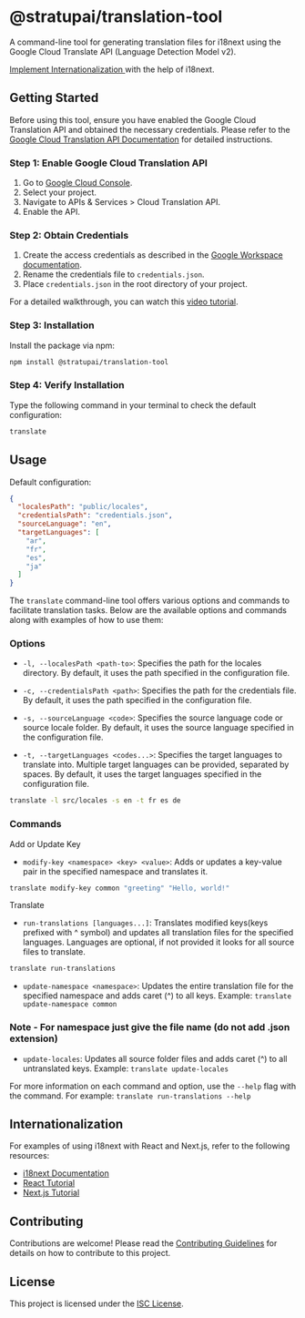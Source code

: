 # @stratupai/translation-tool

A command-line tool for generating translation files for i18next using the Google Cloud Translate API (Language Detection Model v2).

[Implement Internationalization ](#internationalization) with the help of i18next.

## Getting Started

Before using this tool, ensure you have enabled the Google Cloud Translation API and obtained the necessary credentials. Please refer to the [Google Cloud Translation API Documentation](https://cloud.google.com/translate/docs/setup) for detailed instructions.

### Step 1: Enable Google Cloud Translation API

1. Go to [Google Cloud Console](https://console.cloud.google.com/).
2. Select your project.
3. Navigate to APIs & Services > Cloud Translation API.
4. Enable the API.

### Step 2: Obtain Credentials

1. Create the access credentials as described in the [Google Workspace documentation](https://developers.google.com/workspace/guides/create-credentials).
2. Rename the credentials file to `credentials.json`.
3. Place `credentials.json` in the root directory of your project.

For a detailed walkthrough, you can watch this [video tutorial](https://www.youtube.com/watch?v=Sjl9ilOpHG8&t=29s).

### Step 3: Installation

Install the package via npm:

```bash
npm install @stratupai/translation-tool
```

### Step 4: Verify Installation
Type the following command in your terminal to check the default configuration:
```bash
translate
```

## Usage

Default configuration:
```json
{
  "localesPath": "public/locales",
  "credentialsPath": "credentials.json",
  "sourceLanguage": "en",
  "targetLanguages": [
    "ar",
    "fr",
    "es",
    "ja"
  ]
}
```

The `translate` command-line tool offers various options and commands to facilitate translation tasks. Below are the available options and commands along with examples of how to use them:

### Options

- `-l, --localesPath <path-to>`: Specifies the path for the locales directory. By default, it uses the path specified in the configuration file.

- `-c, --credentialsPath <path>`: Specifies the path for the credentials file. By default, it uses the path specified in the configuration file.

- `-s, --sourceLanguage <code>`: Specifies the source language code or source locale folder. By default, it uses the source language specified in the configuration file.

- `-t, --targetLanguages <codes...>`: Specifies the target languages to translate into. Multiple target languages can be provided, separated by spaces. By default, it uses the target languages specified in the configuration file.

```bash
translate -l src/locales -s en -t fr es de
```

### Commands

Add or Update Key
- `modify-key <namespace> <key> <value>`: Adds or updates a key-value pair in the specified namespace and translates it.
```bash
translate modify-key common "greeting" "Hello, world!"
```

Translate
- `run-translations [languages...]`: Translates modified keys(keys prefixed with ^ symbol) and updates all translation files for the specified languages. Languages are optional, if not provided it looks for all source files to translate.
```bash
translate run-translations
```

- `update-namespace <namespace>`: Updates the entire translation file for the specified namespace and adds caret (^) to all keys.
  Example: `translate update-namespace common`

### Note - For namespace just give the file name (do not add .json extension)

- `update-locales`: Updates all source folder files and adds caret (^) to all untranslated keys.
  Example: `translate update-locales`

For more information on each command and option, use the `--help` flag with the command. For example:
`translate run-translations --help`

## Internationalization

For examples of using i18next with React and Next.js, refer to the following resources:

- [i18next Documentation](https://www.i18next.com/how-to/add-or-load-translations)
- [React Tutorial](https://www.youtube.com/watch?v=w04LXKlusCQ)
- [Next.js Tutorial](https://locize.com/blog/next-app-dir-i18n/)

## Contributing

Contributions are welcome! Please read the [Contributing Guidelines](CONTRIBUTING.md) for details on how to contribute to this project.

## License

This project is licensed under the [ISC License](LICENSE).

